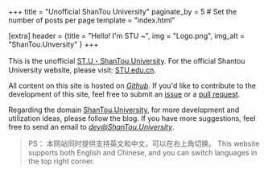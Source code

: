+++
title = "Unofficial ShanTou University"
paginate_by = 5 # Set the number of posts per page
template = "index.html"

[extra]
header = {title = "Hello! I'm STU ~", img = "Logo.png", img_alt = "ShanTou.Unversity" }
+++

This is the unofficial [ST.U・ShanTou.University](https://ShanTou.University). For the official Shantou University website, please visit: [STU.edu.cn](https://www.stu.edu.cn/).

All content on this site is hosted on *[Github](https://github.com/ShanTouUniversity)*. If you'd like to contribute to the development of this site, feel free to submit an [issue](https://github.com/ShanTouUniversity/www/issues) or a [pull request](https://github.com/ShanTouUniversity/www/pulls).

Regarding the domain [ShanTou.University](https://ShanTou.University), for more development and utilization ideas, please follow the blog. If you have more suggestions, feel free to send an email to *[dev@ShanTou.University](mailto:dev@ShanTou.University)*.

> 
> PS： 本网站同时提供支持英文和中文，可以在右上角切换。
> This website supports both English and Chinese, and you can switch languages in the top right corner.
